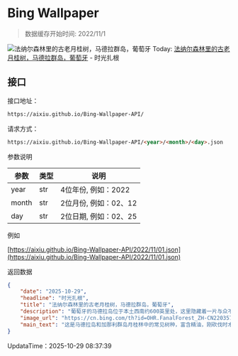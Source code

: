 # Bing Wallpaper

> 数据缓存开始时间: 2022/11/1

![法纳尔森林里的古老月桂树，马德拉群岛，葡萄牙](https://cn.bing.com/th?id=OHR.FanalForest_ZH-CN2203572101_1920x1080.webp)
Today: [法纳尔森林里的古老月桂树，马德拉群岛，葡萄牙](https://cn.bing.com/th?id=OHR.FanalForest_ZH-CN2203572101_1920x1080.webp) - 时光扎根

## 接口

接口地址：

```html
https://aixiu.github.io/Bing-Wallpaper-API/
```

请求方式：

```html
https://aixiu.github.io/Bing-Wallpaper-API/<year>/<month>/<day>.json
```

参数说明

| 参数 | 类型 | 说明 |
| - | - | - |
| year | str | 4位年份, 例如：2022 |
| month | str | 2位月份, 例如：02、12 |
| day | str | 2位日期, 例如：02、25 |

例如

[https://aixiu.github.io/Bing-Wallpaper-API/2022/11/01.json](https://aixiu.github.io/Bing-Wallpaper-API/2022/11/01.json)

返回数据

```json
{
    "date": "2025-10-29",
    "headline": "时光扎根",
    "title": "法纳尔森林里的古老月桂树，马德拉群岛，葡萄牙",
    "description": "葡萄牙的马德拉岛位于本土西南约600英里处，这里隐藏着一片与众不同的森林。在岛的北坡上坐落着法纳尔森林，薄雾在古老的月桂树间飘荡。这些树是马德拉岛亚热带常绿林的一部分，亚热带常绿林是曾经广泛分布的月桂树林的杰出遗迹。它是现存规模最大的同类森林，其中约90%被认定为原始林。这里孕育着独特的动植物群，包括马德拉长趾鸽等特有物种，堪称一座活着的自然历史博物馆。",
    "image_url": "https://cn.bing.com/th?id=OHR.FanalForest_ZH-CN2203572101_1920x1080.webp",
    "main_text": "这是马德拉岛和加那利群岛月桂林中的常见树种，富含精油，刚砍伐时木材会散发出刺鼻气味。"
}
```

UpdataTime：2025-10-29 08:37:39
